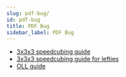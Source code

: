 ```yaml
---
slug: pdf-bug/
id: pdf-bug
title: PDF Bug
sidebar_label: PDF Bug
---
```


- [3x3x3 speedcubing guide](/content/andy-klise-3x3x3-speedcubing-guide-v4.pdf)
- [3x3x3 speedcubing guide for lefties](/content/andy-klise-3x3x3-speedcubing-guide-v4-lefty.pdf)
- [OLL guide](/content/andy-klise-3x3x3-oll-v3.pdf)
